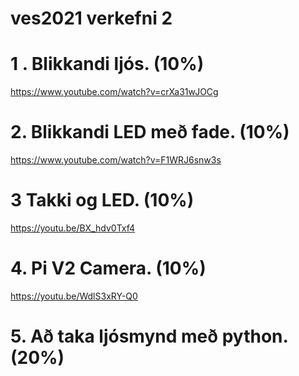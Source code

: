 # ves2021 verkefni 2

# 1 . Blikkandi ljós. (10%)
https://www.youtube.com/watch?v=crXa31wJOCg


# 2. Blikkandi LED með fade. (10%)
https://www.youtube.com/watch?v=F1WRJ6snw3s

# 3 Takki og LED. (10%)
https://youtu.be/BX_hdv0Txf4

# 4. Pi V2 Camera. (10%)
https://youtu.be/WdlS3xRY-Q0

# 5. Að taka ljósmynd með python. (20%)



